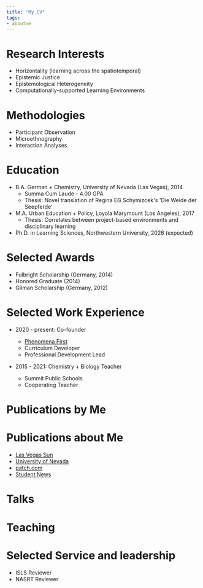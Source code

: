 ```yaml
---
title: "My CV"
tags:
- aboutme
---
```


# Research Interests
* Horizontality (learning across the spatiotemporal)
* Epistemic Justice
* Epistemological Heterogeneity
* Computationally-supported Learning Environments

# Methodologies
* Participant Observation
* Microethnography
* Interaction Analyses

# Education
* B.A. German + Chemistry, University of Nevada (Las Vegas), 2014
  * Summa Cum Laude - 4.00 GPA
  * Thesis: Novel translation of Regina EG Schymizcek's 'Die Weide der Seepferde'
* M.A. Urban Education + Policy, Loyola Marymount (Los Angeles), 2017
  * Thesis: Correlates between project-based environments and disciplinary learning
* Ph.D. in Learning Sciences, Northwestern University, 2026 (expected)

# Selected Awards
* Fulbright Scholarship (Germany, 2014)
* Honored Graduate (2014)
* Gilman Scholarship (Germany, 2012)

# Selected Work Experience
* 2020 - present: Co-founder
  * [Phenomena First](https://www.phenomenafirst.org)
  * Curriculum Developer
  * Professional Development Lead

* 2015 - 2021: Chemistry + Biology Teacher
  * Summit Public Schools
  * Cooperating Teacher
  
# Publications by Me

# Publications about Me
* [Las Vegas Sun](https://lasvegassun.com/news/2014/may/18/unlv-student-comes-dark-past-has-fulbright-future/)
* [University of Nevada](https://www.unlv.edu/announcement/honors-student-selected-fulbright-scholar)
* [patch.com](https://patch.com/california/southsanfrancisco/summit-shasta-teacher-honored-excellence-classroom)
* [Student News](https://summitpsnews.org/2021/05/28/beloved-mentor-says-goodbye-to-shasta/)

# Talks  


# Teaching


# Selected Service and leadership
* ISLS Reviewer
* NASRT Reviewer
